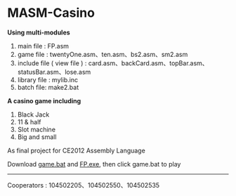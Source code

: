 # MASM-Casino

<b>Using multi-modules</b> <br>
1. main file : FP.asm<br>
2. game file : twentyOne.asm、ten.asm、bs2.asm、sm2.asm<br>
3. include file ( view file ) : card.asm、backCard.asm、topBar.asm、statusBar.asm、lose.asm<br>
4. library file  : mylib.inc<br>
4. batch file: make2.bat<br>

<b>A casino game including</b> <br>
1. Black Jack <br>
2. 11 & half <br>
3. Slot machine <br>
4. Big and small <br>

As final project for CE2012 Assembly Language

Download <a href="https://github.com/JarvisRu/MASM-Casino/blob/master/FP.exe">game.bat</a> and 
<a href="https://github.com/JarvisRu/MASM-Casino/blob/master/game.bat">FP.exe</a>,
 then click game.bat to play<br>
<hr>

Cooperators : 104502205、104502550、104502535
